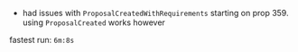 - had issues with `ProposalCreatedWithRequirements` starting on prop 359. using `ProposalCreated` works however

fastest run: `6m:8s`
